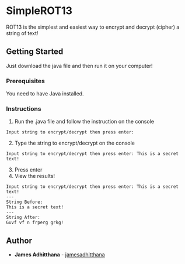 # SimpleROT13
ROT13 is the simplest and easiest way to encrypt and decrypt (cipher) a string of text!


## Getting Started

Just download the java file and then run it on your computer!

### Prerequisites

You need to have Java installed.

### Instructions

1. Run the .java file and follow the instruction on the console
```
Input string to encrypt/decrypt then press enter: 
```
2. Type the string to encrypt/decrypt on the console
```
Input string to encrypt/decrypt then press enter: This is a secret text!
```
3. Press enter
4. View the results!
```
Input string to encrypt/decrypt then press enter: This is a secret text!
---
String Before:
This is a secret text!
---
String After:
Guvf vf n frperg grkg!

```

## Author

* **James Adhitthana** - [jamesadhitthana](https://github.com/jamesadhitthana)

